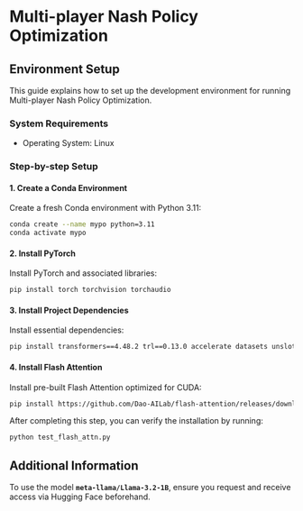 # Multi-player Nash Policy Optimization

## Environment Setup

This guide explains how to set up the development environment for running Multi-player Nash Policy Optimization.

### System Requirements
- Operating System: Linux

### Step-by-step Setup

#### 1. Create a Conda Environment

Create a fresh Conda environment with Python 3.11:
```bash
conda create --name mypo python=3.11
conda activate mypo
```

#### 2. Install PyTorch

Install PyTorch and associated libraries:
```bash
pip install torch torchvision torchaudio
```

#### 3. Install Project Dependencies

Install essential dependencies:
```bash
pip install transformers==4.48.2 trl==0.13.0 accelerate datasets unsloth
```

#### 4. Install Flash Attention

Install pre-built Flash Attention optimized for CUDA:
```bash
pip install https://github.com/Dao-AILab/flash-attention/releases/download/v2.7.4.post1/flash_attn-2.7.4.post1+cu12torch2.6cxx11abiFALSE-cp311-cp311-linux_x86_64.whl
```

After completing this step, you can verify the installation by running:
```bash
python test_flash_attn.py
```


## Additional Information

To use the model **`meta-llama/Llama-3.2-1B`**, ensure you request and receive access via Hugging Face beforehand.

